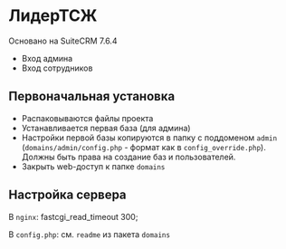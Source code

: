 # ЛидерТСЖ

Основано на SuiteCRM 7.6.4

* Вход админа
* Вход сотрудников

## Первоначальная установка

* Распаковываются файлы проекта
* Устанавливается первая база (для админа)
* Настройки первой базы копируются в папку с поддоменом `admin` (`domains/admin/config.php` - формат как в `config_override.php`).
Должны быть права на создание баз и пользователей.
* Закрыть web-доступ к папке `domains`

## Настройка сервера

В `nginx`:
fastcgi_read_timeout 300;

В `config.php`:
см. `readme` из пакета `domains`

